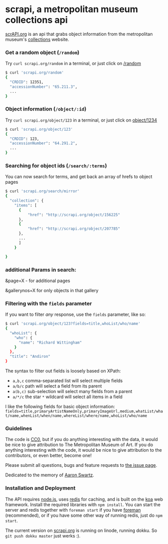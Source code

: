 # scrapi, a metropolitan museum collections api

[scrAPI.org](scrapi.org) is an api that grabs object information from the metropolitan museum's [collections](http://metmuseum.org/collection) website.

### Get a random object (`/random`)
Try `curl scrapi.org/random` in a terminal, or just click on [/random](random)
```bash
$ curl 'scrapi.org/random'
{
  "CRDID": 12351,
  "accessionNumber": "65.211.3",
  ...
}
```

### Object information (`/object/:id`)

Try `curl scrapi.org/object/123` in a terminal, or just click on [object/1234](object/123)
```bash
$ curl 'scrapi.org/object/123'
{
  "CRDID": 123,
  "accessionNumber": "64.291.2",
  ...
}
```

### Searching for object ids (`/search/:terms`)

You can now search for terms, and get back an array of hrefs to object pages
```bash
$ curl 'scrapi.org/search/mirror'
{
  "collection": {
    "items": [
      {
          "href": "http://scrapi.org/object/156225"
      },
      {
          "href": "http://scrapi.org/object/207785"
      },
      ...
      ]
    }

}
```
### additional Params in search:

&page=X - for additional pages

&gallerynos=X for only objects in that gallery

### Filtering with the `fields` parameter

If you want to filter *any* response, use the `fields` parameter, like so:

```bash
$ curl 'scrapi.org/object/123?fields=title,whoList/who/name'
{
  "whoList": {
    "who": {
      "name": "Richard Wittingham"
    }
  },
  "title": "Andiron"
}
```

The syntax to filter out fields is loosely based on XPath:

- `a,b,c` comma-separated list will select multiple fields
- `a/b/c` path will select a field from its parent
- `a(b,c)` sub-selection will select many fields from a parent
- `a/*/c` the star `*` wildcard will select all items in a field

I like the following fields for basic object information: `fields=title,primaryArtistNameOnly,primaryImageUrl,medium,whatList/what/name,whenList/when/name,whereList/where/name,whoList/who/name`


### Guidelines

The code is [CC0](http://creativecommons.org/publicdomain/zero/1.0), but if you do anything interesting with the data, it would be nice to give attribution to The Metropolitan Museum of Art. If you do anything interesting with the code, it would be nice to give attribution to the contributors, or even better, become one!

Please submit all questions, bugs and feature requests to [the issue page](https://github.com/jedahan/collections-api/issues).

Dedicated to the memory of [Aaron Swartz](http://en.wikipedia.org/wiki/Aaron_Swartz).

### Installation and Deployment

The API requires [node.js](http://nodejs.org), uses [redis](redis.io) for caching, and is built on the [koa](koajs.com) web framework.
Install the required libraries with `npm install`. You can start the server and redis together with `foreman start` if you have [foreman](http://ddollar.github.io/foreman/) (recommended), or if you have some other way of running redis, just do `npm start`.

The current version on [scrapi.org](scrapi.org) is running on linode, running dokku. So `git push dokku master` just werks :).
